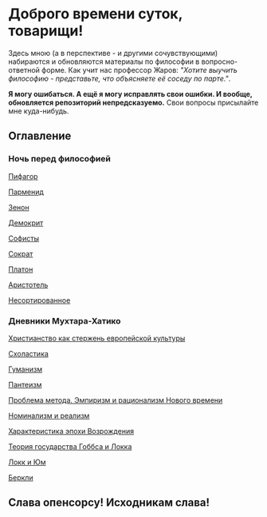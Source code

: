 # Доброго времени суток, товарищи!

Здесь мною (а в перспективе - и другими сочувствующими) набираются и обновляются материалы по философии в вопросно-ответной форме.
Как учит нас профессор Жаров: *"Хотите выучить философию - представьте, что объясняете её соседу по парте."*.

**Я могу ошибаться. А ещё я могу исправлять свои ошибки. И вообще, обновляется репозиторий непредсказуемо.**
Свои вопросы присылайте мне куда-нибудь.

## Оглавление

### Ночь перед философией

[Пифагор](Pifagor.md "Число правит миром")

[Парменид](Parmenid.md "Бытие есть, небытия нет")

[Зенон](Zenon.md "Матан бы он не сдал")

[Демокрит](Demokrit.md "Древнегреческий Горбачёв, тоже любил разбивать небытиём")

[Софисты](sofisty.md "Философ ищет предельные основания, софист - прибыльные")

[Сократ](Sokrat.md "Траванулся за идеи")

[Платон](Platon.md "Мир вещей - варварская грязь")

[Аристотель](Aristotel.md "Какая гадючистая гадюка!")

[Несортированное](nesort.md "Всякая фигня, потихоньку сортируется")

### Дневники Мухтара-Хатико

[Христианство как стержень европейской культуры](sterzhen.md)

[Схоластика](scholasty.md "Принципиальные глаза принципиального крота")

[Гуманизм](gumanizm.md)

[Пантеизм](panteizm.md)

[Проблема метода. Эмпиризм и рационализм Нового времени](problema_metoda.md "Чо, проблемы?")

[Номинализм и реализм](nominalizm_i_realizm.md)

[Характеристика эпохи Возрождения](vozrozhd.md)

[Теория государства Гоббса и Локка](gosudarstvo_Gobbs_Lokk.md "ИГИЛ - идеи Гоббса и Локка")

[Локк и Юм](Lokk_i_Jum.md "Опыт = сумма ощущений плюс привычка на тета-функцию")

[Беркли](Berkli.md)

## Слава опенсорсу! Исходникам слава!

